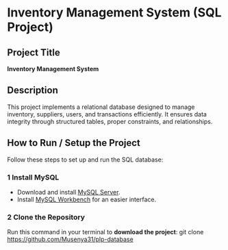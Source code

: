 # Inventory Management System (SQL Project)

##  Project Title  
**Inventory Management System**  

##  Description  
This project implements a relational database designed to manage inventory, suppliers, users, and transactions efficiently. It ensures data integrity through structured tables, proper constraints, and relationships.  

##  How to Run / Setup the Project  
Follow these steps to set up and run the SQL database:  

### 1 Install MySQL
- Download and install [MySQL Server](https://dev.mysql.com/downloads/mysql/).  
- Install [MySQL Workbench](https://dev.mysql.com/downloads/workbench/) for an easier interface.  

### 2 Clone the Repository
Run this command in your terminal to **download the project**:
git clone https://github.com/Musenya31/plp-database
